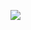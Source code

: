 ![](https://bat.bing.com/action/0?ti=56018282&Ver=2&mid=fdd753b5-72ce-4c8a-816e-599dcb0d466b&sid=201ffde0635411ee902411d77b750559&vid=20202bf0635411ee9ac03f2e618b0b9f&vids=0&msclkid=N&pi=0&lg=en-US&sw=800&sh=600&sc=24&nwd=1&tl=Shortform%20%7C%20Book&p=https%3A%2F%2Fwww.shortform.com%2Fapp%2Fbook%2Fatomic-habits%2Fexercise-making-a-big-commitment&r=&lt=595&evt=pageLoad&sv=1&rn=490044)
